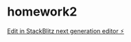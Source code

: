 # homework2

[Edit in StackBlitz next generation editor ⚡️](https://stackblitz.com/~/github.com/Xuan0825/homework2)
